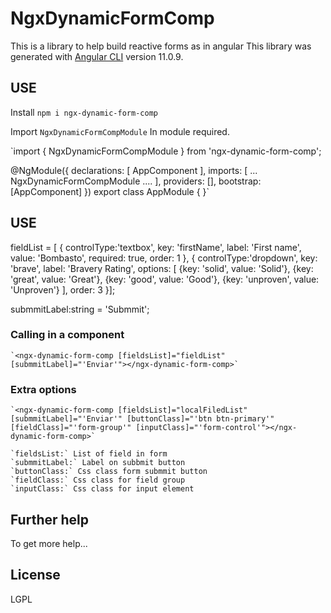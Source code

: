 # NgxDynamicFormComp

This is a library to help build reactive forms as in angular
This library was generated with [Angular CLI](https://github.com/angular/angular-cli) version 11.0.9.

## USE

  Install `npm i ngx-dynamic-form-comp`

  Import `NgxDynamicFormCompModule` In module required.

  `import { NgxDynamicFormCompModule } from 'ngx-dynamic-form-comp';

  @NgModule({
    declarations: [
      AppComponent
    ],
    imports: [
      ...
      NgxDynamicFormCompModule
      ....
    ],
    providers: [],
    bootstrap: [AppComponent]
  })
  export class AppModule { }`


## USE


  fieldList = [
      {
        controlType:'textbox',
        key: 'firstName',
        label: 'First name',
        value: 'Bombasto',
        required: true,
        order: 1
      },
      {
        controlType:'dropdown',
        key: 'brave',
        label: 'Bravery Rating',
        options: [
          {key: 'solid',  value: 'Solid'},
          {key: 'great',  value: 'Great'},
          {key: 'good',   value: 'Good'},
          {key: 'unproven', value: 'Unproven'}
        ],
        order: 3
      }];

  submmitLabel:string = 'Submmit';

### Calling in a component

    `<ngx-dynamic-form-comp [fieldsList]="fieldList" [submmitLabel]="'Enviar'"></ngx-dynamic-form-comp>`

### Extra options

    `<ngx-dynamic-form-comp [fieldsList]="localFiledList" [submmitLabel]="'Enviar'" [buttonClass]="'btn btn-primary'" [fieldClass]="'form-group'" [inputClass]="'form-control'"></ngx-dynamic-form-comp>`

    `fieldsList:` List of field in form
    `submmitLabel:` Label on subbmit button
    `buttonClass:` Css class form submmit button
    `fieldClass:` Css class for field group
    `inputClass:` Css class for input element

## Further help
  To get more help...

## License

LGPL
